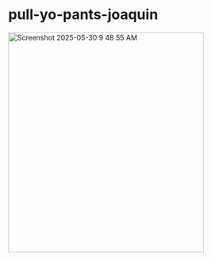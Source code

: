 # pull-yo-pants-joaquin
<img width="394" height="444" alt="Screenshot 2025-05-30 9 48 55 AM" src="https://github.com/user-attachments/assets/05016854-a105-49fa-82a4-f37c0aa1b06d" />
